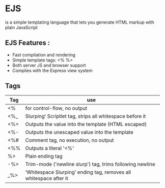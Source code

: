 # EJS 
is a simple templating language that lets you generate HTML markup with plain JavaScript 

## EJS Features : 

+ Fast compilation and rendering
+ Simple template tags: <% %>
+ Both server JS and browser support
+ Complies with the Express view system


## Tags 

Tag | use 
----- | -----
<%   | for control-flow, no output
<%_  |  Slurping’ Scriptlet tag, strips all whitespace before it
<%=  | Outputs the value into the template (HTML escaped)
<%-  | Outputs the unescaped value into the template
<%#  | Comment tag, no execution, no output
<%% | Outputs a literal '<%'
%> | Plain ending tag
-%> | Trim-mode ('newline slurp') tag, trims following newline
_%> | ‘Whitespace Slurping’ ending tag, removes all whitespace after it

